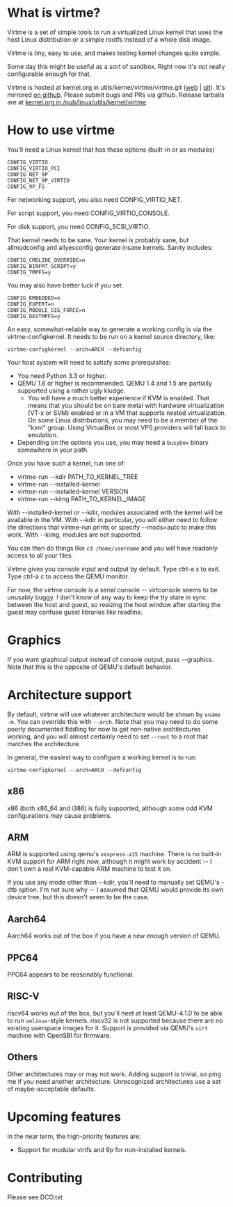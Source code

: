 What is virtme?
===============

Virtme is a set of simple tools to run a virtualized Linux kernel that
uses the host Linux distribution or a simple rootfs instead of a whole
disk image.

Virtme is tiny, easy to use, and makes testing kernel changes quite simple.

Some day this might be useful as a sort of sandbox.  Right now it's not
really configurable enough for that.

Virtme is hosted at kernel.org in utils/kernel/virtme/virtme.git ([web][korg-web] | [git][korg-git]).  It's mirrored [on github][github].  Please submit bugs
and PRs via github.  Release tarballs are at [kernel.org in /pub/linux/utils/kernel/virtme][korg-releases].

[korg-web]: https://git.kernel.org/cgit/utils/kernel/virtme/virtme.git "virtme on kernel.org"
[korg-git]: git://git.kernel.org/pub/scm/utils/kernel/virtme/virtme.git "git address"
[korg-releases]: https://mirrors.edge.kernel.org/pub/linux/utils/kernel/virtme/releases/ "virtme releases on kernel.org"
[github]: https://github.com/amluto/virtme

How to use virtme
=================

You'll need a Linux kernel that has these options (built-in or as modules)

    CONFIG_VIRTIO
    CONFIG_VIRTIO_PCI
    CONFIG_NET_9P
    CONFIG_NET_9P_VIRTIO
    CONFIG_9P_FS

For networking support, you also need CONFIG_VIRTIO_NET.

For script support, you need CONFIG_VIRTIO_CONSOLE.

For disk support, you need CONFIG_SCSI_VIRTIO.

That kernel needs to be sane.  Your kernel is probably sane, but allmodconfig and allyesconfig generate insane kernels.  Sanity includes:

    CONFIG_CMDLINE_OVERRIDE=n
    CONFIG_BINFMT_SCRIPT=y
    CONFIG_TMPFS=y

You may also have better luck if you set:

    CONFIG_EMBEDDED=n
    CONFIG_EXPERT=n
    CONFIG_MODULE_SIG_FORCE=n
    CONFIG_DEVTMPFS=y

An easy, somewhat-reliable way to generate a working config is via
the virtme-configkernel. It needs to be run on a kernel source directory,
like:

    virtme-configkernel --arch=ARCH --defconfig

Your host system will need to satisfy some prerequisites:

* You need Python 3.3 or higher.
* QEMU 1.6 or higher is recommended.  QEMU 1.4 and 1.5 are partially supported using a rather ugly kludge.
  * You will have a much better experience if KVM is enabled.  That means that you should be on bare metal with hardware virtualization (VT-x or SVM) enabled or in a VM that supports nested virtualization.  On some Linux distributions, you may need to be a member of the "kvm" group.  Using VirtualBox or most VPS providers will fall back to emulation.
* Depending on the options you use, you may need a `busybox` binary somewhere in your path.

Once you have such a kernel, run one of:

* virtme-run --kdir PATH_TO_KERNEL_TREE
* virtme-run --installed-kernel
* virtme-run --installed-kernel VERSION
* virtme-run --kimg PATH_TO_KERNEL_IMAGE

With --installed-kernel or --kdir, modules associated with the kernel will be available in the VM.  With --kdir in particular, you will either need to follow the directions that virtme-run prints or specify --mods=auto to make this work.  With --kimg, modules are not supported.

You can then do things like `cd /home/username` and you will have readonly
access to all your files.

Virtme gives you console input and output by default.  Type ctrl-a x to exit.
Type ctrl-a c to access the QEMU monitor.

For now, the virtme console is a serial console -- virtconsole seems to be unusably buggy.  I don't know of any way to keep the tty state in sync between the host and guest, so resizing the host window after starting the guest may confuse guest libraries like readline.

Graphics
========

If you want graphical output instead of console output, pass --graphics.  Note that this is the opposite of QEMU's default behavior.

Architecture support
====================

By default, virtme will use whatever architecture would be shown by `uname -m`.  You can override this with `--arch`.  Note that you may need to do some poorly documented fiddling for now to get non-native architectures working, and you will almost certainly need to set `--root` to a root that matches the architecture.

In general, the easiest way to configure a working kernel is to run:

    virtme-configkernel --arch=ARCH --defconfig

x86
---

x86 (both x86_64 and i386) is fully supported, although some odd KVM configurations may cause problems.

ARM
---

ARM is supported using qemu's `vexpress-a15` machine.  There is no built-in KVM support for ARM right now, although it might work by accident -- I don't own a real KVM-capable ARM machine to test it on.

If you use any mode other than --kdir, you'll need to manually set QEMU's -dtb option.  I'm not sure why -- I assumed that QEMU would provide its own device tree, but this doesn't seem to be the case.

Aarch64
-------

Aarch64 works out of the box if you have a new enough version of QEMU.

PPC64
-----

PPC64 appears to be reasonably functional.

RISC-V
------

riscv64 works out of the box, but you'll neet at least QEMU-4.1.0 to be
able to run `vmlinux`-style kernels.  riscv32 is not supported because
there are no existing userspace images for it.  Support is provided via
QEMU's `virt` machine with OpenSBI for firmware.

Others
------

Other architectures may or may not work.  Adding support is trivial, so ping me if you need another architecture.  Unrecognized architectures use a set of maybe-acceptable defaults.

Upcoming features
=================

In the near term, the high-priority features are:

* Support for modular virtfs and 9p for non-installed kernels.

Contributing
============

Please see DCO.txt
